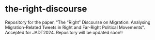 # the-right-discourse
Repository for the paper, "The “Right” Discourse on Migration: Analysing Migration-Related Tweets in Right and Far-Right Political Movements". Accepted for JADT2024. Repository will be updated soon!!
